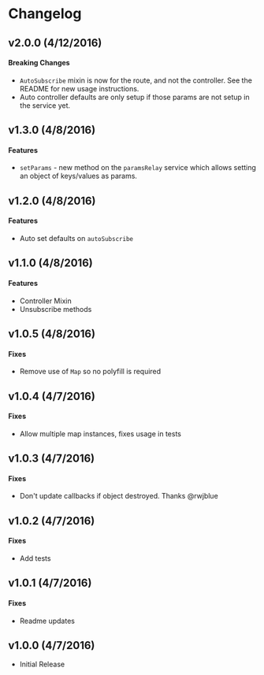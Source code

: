 # Changelog

## v2.0.0 (4/12/2016)

#### Breaking Changes

- `AutoSubscribe` mixin is now for the route, and not the controller. See the README for new usage instructions.
- Auto controller defaults are only setup if those params are not setup in the service yet.

## v1.3.0 (4/8/2016)

#### Features

- `setParams` - new method on the `paramsRelay` service which allows setting an object of keys/values as params.

## v1.2.0 (4/8/2016)

#### Features

- Auto set defaults on `autoSubscribe`

## v1.1.0 (4/8/2016)

#### Features

- Controller Mixin
- Unsubscribe methods

## v1.0.5 (4/8/2016)

#### Fixes

- Remove use of `Map` so no polyfill is required

## v1.0.4 (4/7/2016)

#### Fixes

- Allow multiple map instances, fixes usage in tests

## v1.0.3 (4/7/2016)

#### Fixes

- Don't update callbacks if object destroyed. Thanks @rwjblue

## v1.0.2 (4/7/2016)

#### Fixes

- Add tests

## v1.0.1 (4/7/2016)

#### Fixes

- Readme updates

## v1.0.0 (4/7/2016)

- Initial Release

